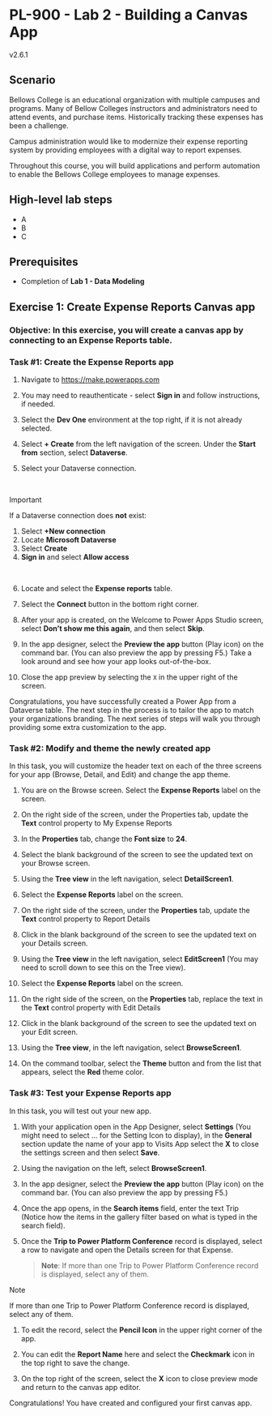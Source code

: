 # PL-900 - Lab 2 - Building a Canvas App
v2.6.1

## Scenario

Bellows College is an educational organization with multiple campuses and programs. Many of Bellow Colleges instructors and administrators need to attend events, and purchase items. Historically tracking these expenses has been a challenge. 

Campus administration would like to modernize their expense reporting system by providing employees with a digital way to report expenses. 

Throughout this course, you will build applications and perform automation to enable the Bellows College employees to manage expenses.

## High-level lab steps

- A
- B
- C 

## Prerequisites

- Completion of **Lab 1 - Data Modeling**

## Exercise 1: Create Expense Reports Canvas app

### Objective: In this exercise, you will create a canvas app by connecting to an Expense Reports table.

### Task #1: Create the Expense Reports app

1. Navigate to https://make.powerapps.com

1. You may need to reauthenticate - select **Sign in** and follow instructions, if needed.

1. Select the **Dev One** environment at the top right, if it is not already selected.

1. Select **+ Create** from the left navigation of the screen. Under the **Start from** section, select **Dataverse**.

1. Select your Dataverse connection.
<br>

> [!IMPORTANT]
> If a Dataverse connection does **not** exist:
>   1. Select **+New connection**
>   2. Locate **Microsoft Dataverse**
>   3. Select **Create**
>   4. **Sign in** and select **Allow access**

<br>

6. Locate and select the **Expense reports** table.

1. Select the **Connect** button in the bottom right corner.

1. After your app is created, on the Welcome to Power Apps Studio screen, select **Don’t show me this again**, and then select **Skip**.

1. In the app designer, select the **Preview the app** button (Play icon) on the command bar. (You can also preview the app by pressing F5.) Take a look around and see how your app looks out-of-the-box.

1. Close the app preview by selecting the `X` in the upper right of the screen.

Congratulations, you have successfully created a Power App from a Dataverse table. The next step in the process is to tailor the app to match your organizations branding. The next series of steps will walk you through providing some extra customization to the app.

### Task #2: Modify and theme the newly created app

In this task, you will customize the header text on each of the three screens for your app (Browse, Detail, and Edit) and change the app theme.

1. You are on the Browse screen. Select the **Expense Reports** label on the screen.

1. On the right side of the screen, under the Properties tab, update the **Text** control property to My Expense Reports

1. In the **Properties** tab, change the **Font size** to **24**.

1. Select the blank background of the screen to see the updated text on your Browse screen.

1. Using the **Tree view** in the left navigation, select **DetailScreen1**.

1. Select the **Expense Reports** label on the screen.

1. On the right side of the screen, under the **Properties** tab, update the **Text** control property to Report Details

1. Click in the blank background of the screen to see the updated text on your Details screen.

1. Using the **Tree view** in the left navigation, select **EditScreen1** (You may need to scroll down to see this on the Tree view).

1. Select the **Expense Reports** label on the screen.

1. On the right side of the screen, on the **Properties** tab, replace the text in the **Text** control property with Edit Details

1. Click in the blank background of the screen to see the updated text on your Edit screen.

1. Using the **Tree view**, in the left navigation, select **BrowseScreen1**.

1. On the command toolbar, select the **Theme** button and from the list that appears, select the **Red** theme color.

### Task #3: Test your Expense Reports app

In this task, you will test out your new app.

1. With your application open in the App Designer, select **Settings** (You might need to select … for the Setting Icon to display), in the **General** section update the name of your app to Visits App select the **X** to close the settings screen and then select **Save**.

1. Using the navigation on the left, select **BrowseScreen1**.

1. In the app designer, select the **Preview the app** button (Play icon) on the command bar. (You can also preview the app by pressing F5.)

1. Once the app opens, in the **Search items** field, enter the text Trip (Notice how the items in the gallery filter based on what is typed in the search field).

1. Once the **Trip to Power Platform Conference** record is displayed, select a row to navigate and open the Details screen for that Expense.
 
    >**Note**: If more than one Trip to Power Platform Conference record is displayed, select any of them.
   
> [!NOTE]
>  If more than one Trip to Power Platform Conference record is displayed, select any of them.

1. To edit the record, select the **Pencil Icon** in the upper right corner of the app.

1. You can edit the **Report Name** here and select the **Checkmark** icon in the top right to save the change.

1. On the top right of the screen, select the **X** icon to close preview mode and return to the canvas app editor.

Congratulations! You have created and configured your first canvas app.

 
